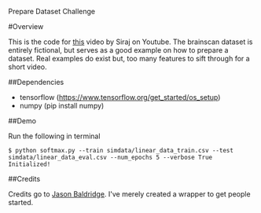 Prepare Dataset Challenge

#Overview

This is the code for [this](https://youtu.be/0xVqLJe9_CY) video by Siraj on Youtube. The brainscan dataset is entirely fictional, but serves as a good example on how to prepare a dataset. Real examples do exist but, too many features to sift through for a short video. 

##Dependencies

* tensorflow (https://www.tensorflow.org/get_started/os_setup)
* numpy (pip install numpy) 


##Demo

Run the following in terminal
```
$ python softmax.py --train simdata/linear_data_train.csv --test simdata/linear_data_eval.csv --num_epochs 5 --verbose True
Initialized!
```

##Credits

Credits go to [Jason Baldridge](https://github.com/jasonbaldridge). I've merely created a wrapper to get people started.
